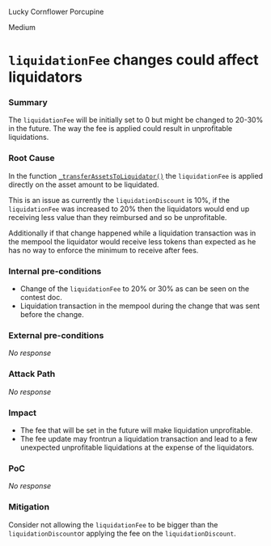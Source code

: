 Lucky Cornflower Porcupine

Medium

# `liquidationFee` changes could affect liquidators

### Summary

The `liquidationFee` will be initially set to 0 but might be changed to 20-30% in the future. The way the fee is applied could result in unprofitable liquidations.

### Root Cause

In the function [`_transferAssetsToLiquidator()`](https://github.com/sherlock-audit/2024-08-sentiment-v2/blob/0b472f4bffdb2c7432a5d21f1636139cc01561a5/src/PositionManager.sol#L466-L466) the `liquidationFee` is applied directly on the asset amount to be liquidated.

This is an issue as currently the `liquidationDiscount` is 10%, if the `liquidationFee` was increased to 20% then the liquidators would end up receiving less value than they reimbursed and so be unprofitable.

Additionally if that change happened while a liquidation transaction was in the mempool the liquidator would receive less tokens than expected as he has no way to enforce the minimum to receive after fees.

### Internal pre-conditions

- Change of the `liquidationFee` to 20% or 30% as can be seen on the contest doc.
- Liquidation transaction in the mempool during the change that was sent before the change.

### External pre-conditions

_No response_

### Attack Path

_No response_

### Impact

- The fee that will be set in the future will make liquidation unprofitable.
- The fee update may frontrun a liquidation transaction and lead to a few unexpected unprofitable liquidations at the expense of the liquidators.

### PoC

_No response_

### Mitigation

Consider not allowing the `liquidationFee` to be bigger than the `liquidationDiscount`or applying the fee on the `liquidationDiscount`.